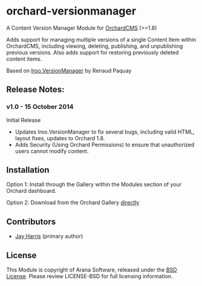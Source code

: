 # orchard-versionmanager

A Content Version Manager Module for [OrchardCMS](http://www.orchardproject.net/) (>=1.8)

Adds support for managing multiple versions of a single Content Item within OrchardCMS, including viewing, deleting,
publishing, and unpublishing previous versions. Also adds support for restoring previously deleted content items.

Based on [Iroo.VersionManager](http://irooversionmanager.codeplex.com) by Renaud Paquay

## Release Notes:

### v1.0 - 15 October 2014

Initial Release

 - Updates Iroo.VersionManager to fix several bugs, including valid HTML, layout fixes, updates to Orchard 1.8.
 - Adds Security (Using Orchard Permissions) to ensure that unauthorized users cannot modify content.


## Installation

Option 1: Install through the Gallery within the Modules section of your Orchard dashboard.

Option 2: Download from the Orchard Gallery [directly](http://gallery.orchardproject.net/List/Modules/Orchard.Module.Arana.VersionManager)


## Contributors

- [Jay Harris](http://github.com/JayHarris) (primary author)


## License

This Module is copyright of Arana Software, released under the [BSD License](http://opensource.org/licenses/BSD-3-Clause).
Please review LICENSE-BSD for full licensing information.
